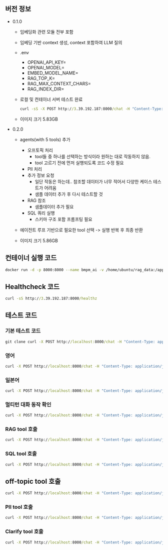 ## 버전 정보

- 0.1.0

  - 임베딩화 관련 모듈 전부 포함
  - 임베딩 기반 context 생성, context 포함하여 LLM 질의
  - .env
    - OPENAI_API_KEY=
    - OPENAI_MODEL=
    - EMBED_MODEL_NAME=
    - RAG_TOP_K=
    - RAG_MAX_CONTEXT_CHARS=
    - RAG_INDEX_DIR=
    
  - 로컬 및 컨테이너 서버 테스트 완료
  
    ```cmd
    curl -sS -X POST http://3.39.192.187:8000/chat -H "Content-Type: application/json" -d "{\"user_id\":\"u1\",\"message\":\"오늘 학식 뭐 있어?\",\"context\":{\"locale\":\"ko\"}}"
    ```
  
  - 이미지 크기 5.83GB



- 0.2.0

  - agents(with 5 tools) 추가
    - 오프토픽 처리
      - tool들 중 하나를 선택하는 방식이라 원하는 대로 작동하지 않음.
      - tool 고르기 전에 먼저 실행되도록 코드 수정 필요
    - PII 처리
    - 추가 정보 요청
      - 일단 작동은 하는데.. 참조할 데이터가 너무 적어서 다양한 케이스 테스트가 어려움
      - 샘플 데이터 추가 후 다시 테스트할 것
    - RAG 참조
      - 샘플데이터 추가 필요
    - SQL 쿼리 실행
      - 스키마 구조 포함 프롬프팅 필요

  - 에이전트 루프 기반으로 필요한 tool 선택 -> 실행 반복 후 최종 반환
  - 이미지 크기 5.86GB



## 컨테이너 실행 코드

```bash
docker run -d -p 8000:8000 --name bmpm_ai -v /home/ubuntu/rag_data:/app/rag_data --env-file /home/ubuntu/.env srogsrogi/bmpm_ai_0.1.1
```



## Healthcheck 코드

```cmd
curl -sS http://3.39.192.187:8000/healthz
```



## 테스트 코드



### 기본 테스트 코드

```cmd
git clone curl -X POST http://localhost:8000/chat -H "Content-Type: application/json" -d "{""user_id"":""u1"",""message"":""오늘 학식 뭐 나와?""}"
```



### 영어

```cmd
curl -X POST http://localhost:8000/chat -H "Content-Type: application/json" -d "{""user_id"":""u2"",""language"":""en-US"",""message"":""What is for lunch today?""}"
```



### 일본어

```cmd
curl -X POST http://localhost:8000/chat -H "Content-Type: application/json" -d "{""user_id"":""u3"",""language"":""ja"",""message"":""今日の学食メニューは？""}"
```



### 멀티턴 대화 동작 확인

```cmd
curl -X POST http://localhost:8000/chat -H "Content-Type: application/json" -d "{""user_id"":""u3"",""language"":""ko"",""history"":[{""role"":""assistant"",""content"":""어느 캠퍼스/식당/날짜가 궁금한가요?""}],""message"":""오늘 제2학식 메뉴 알려줘""}"
```



### RAG tool 호출

```cmd
curl -X POST http://localhost:8000/chat -H "Content-Type: application/json" -d "{""user_id"":""u4"",""language"":""ko"",""message"":""할인 이벤트 하고 있는 거 있어?""}"
```



### SQL tool 호출

```cmd
curl -X POST http://localhost:8000/chat -H "Content-Type: application/json" -d "{""user_id"":""u5"",""language"":""ko"",""message"":""김치찌개 알러지 정보 알려줘""}"
```



## off-topic tool 호출

```cmd
curl -X POST http://localhost:8000/chat -H "Content-Type: application/json" -d "{""user_id"":""u6"",""language"":""ko"",""message"":""오늘 날씨 어때?""}"
```



### PII tool 호출

```cmd
curl -X POST http://localhost:8000/chat -H "Content-Type: application/json" -d "{""user_id"":""u7"",""language"":""ko"",""message"":""나는 김민수야. 전화번호는 01012123789야.""}"
```



### Clarify tool 호출

```cmd
curl -X POST http://localhost:8000/chat -H "Content-Type: application/json" -d "{""user_id"":""u7"",""language"":""ko"",""message"":""그 식당 어딘지 알아?""}"
```


